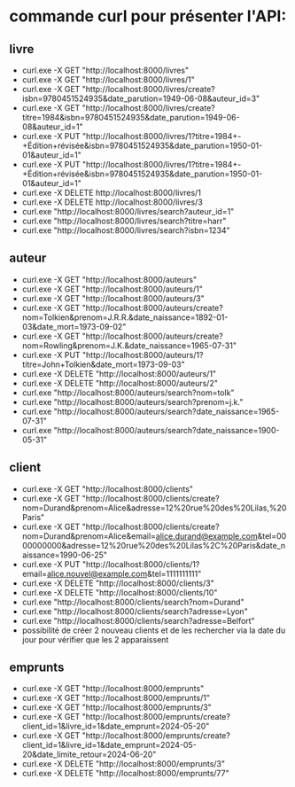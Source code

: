 # commande curl pour présenter l'API:

## livre

- curl.exe -X GET "http://localhost:8000/livres"
- curl.exe -X GET "http://localhost:8000/livres/1"
- curl.exe -X GET "http://localhost:8000/livres/create?isbn=9780451524935&date_parution=1949-06-08&auteur_id=3"
- curl.exe -X GET "http://localhost:8000/livres/create?titre=1984&isbn=9780451524935&date_parution=1949-06-08&auteur_id=1"
- curl.exe -X PUT "http://localhost:8000/livres/1?titre=1984+-+Édition+révisée&isbn=9780451524935&date_parution=1950-01-01&auteur_id=1"
- curl.exe -X PUT "http://localhost:8000/livres/1?titre=1984+-+Édition+révisée&isbn=9780451524935&date_parution=1950-01-01&auteur_id=1"
- curl.exe -X DELETE http://localhost:8000/livres/1
- curl.exe -X DELETE http://localhost:8000/livres/3
- curl.exe "http://localhost:8000/livres/search?auteur_id=1"
- curl.exe "http://localhost:8000/livres/search?titre=harr"
- curl.exe "http://localhost:8000/livres/search?isbn=1234"

## auteur

- curl.exe -X GET "http://localhost:8000/auteurs"
- curl.exe -X GET "http://localhost:8000/auteurs/1"
- curl.exe -X GET "http://localhost:8000/auteurs/3"
- curl.exe -X GET "http://localhost:8000/auteurs/create?nom=Tolkien&prenom=J.R.R.&date_naissance=1892-01-03&date_mort=1973-09-02"
- curl.exe -X GET "http://localhost:8000/auteurs/create?nom=Rowling&prenom=J.K.&date_naissance=1965-07-31"
- curl.exe -X PUT "http://localhost:8000/auteurs/1?titre=John+Tolkien&date_mort=1973-09-03"
- curl.exe -X DELETE "http://localhost:8000/auteurs/1"
- curl.exe -X DELETE "http://localhost:8000/auteurs/2"
- curl.exe "http://localhost:8000/auteurs/search?nom=tolk"
- curl.exe "http://localhost:8000/auteurs/search?prenom=j.k."
- curl.exe "http://localhost:8000/auteurs/search?date_naissance=1965-07-31"
- curl.exe "http://localhost:8000/auteurs/search?date_naissance=1900-05-31"

## client

- curl.exe -X GET "http://localhost:8000/clients"
- curl.exe -X GET "http://localhost:8000/clients/create?nom=Durand&prenom=Alice&adresse=12%20rue%20des%20Lilas,%20Paris"
- curl.exe -X GET "http://localhost:8000/clients/create?nom=Durand&prenom=Alice&email=alice.durand@example.com&tel=0000000000&adresse=12%20rue%20des%20Lilas%2C%20Paris&date_naissance=1990-06-25"
- curl.exe -X PUT "http://localhost:8000/clients/1?email=alice.nouvel@example.com&tel=1111111111"
- curl.exe -X DELETE "http://localhost:8000/clients/3"
- curl.exe -X DELETE "http://localhost:8000/clients/10"
- curl.exe "http://localhost:8000/clients/search?nom=Durand"
- curl.exe "http://localhost:8000/clients/search?adresse=Lyon"
- curl.exe "http://localhost:8000/clients/search?adresse=Belfort"
- possibilité de créer 2 nouveau clients et de les rechercher via la date du jour pour vérifier que les 2 apparaissent

## emprunts

- curl.exe -X GET "http://localhost:8000/emprunts"
- curl.exe -X GET "http://localhost:8000/emprunts/1"
- curl.exe -X GET "http://localhost:8000/emprunts/3"
- curl.exe -X GET "http://localhost:8000/emprunts/create?client_id=1&livre_id=1&date_emprunt=2024-05-20"
- curl.exe -X GET "http://localhost:8000/emprunts/create?client_id=1&livre_id=1&date_emprunt=2024-05-20&date_limite_retour=2024-06-20"
- curl.exe -X DELETE "http://localhost:8000/emprunts/3"
- curl.exe -X DELETE "http://localhost:8000/emprunts/77"

